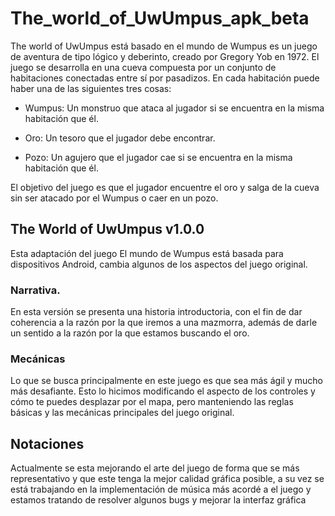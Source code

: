 # The_world_of_UwUmpus_apk_beta
The world of UwUmpus está basado en el mundo de Wumpus es un juego de aventura de tipo lógico y deberinto, creado por Gregory Yob en 1972. El juego se desarrolla en una cueva compuesta por un conjunto de habitaciones conectadas entre sí por pasadizos. En cada habitación puede haber una de las siguientes tres cosas:

* Wumpus: Un monstruo que ataca al jugador si se encuentra en la misma habitación que él.

* Oro: Un tesoro que el jugador debe encontrar.

* Pozo: Un agujero que el jugador cae si se encuentra en la misma habitación que él.

El objetivo del juego es que el jugador encuentre el oro y salga de la cueva sin ser atacado por el Wumpus o caer en un pozo.

## The World of UwUmpus v1.0.0

Esta adaptación del juego El mundo de Wumpus está basada para dispositivos Android, cambia algunos de los aspectos del juego original. 

### Narrativa.
    
En esta versión se presenta una historia introductoria, con el fin de dar coherencia a la razón por la que iremos a una mazmorra, además de darle un sentido a la razón por la que estamos buscando el oro.

### Mecánicas

Lo que se busca principalmente en este juego es que sea más ágil y mucho más desafiante. Esto lo hicimos modificando el aspecto de los controles y cómo te puedes desplazar por el mapa, pero manteniendo las reglas básicas y las mecánicas principales del juego original. 

## Notaciones

Actualmente se esta mejorando el arte del juego de forma que se más representativo y que este tenga la mejor calidad gráfica posible, a su vez se está trabajando en la implementación de música más acordé a el juego y estamos tratando de resolver algunos bugs y mejorar la interfaz gráfica 